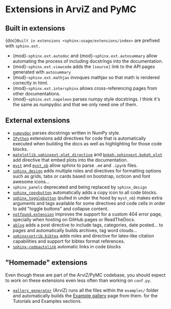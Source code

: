 # Extensions in ArviZ and PyMC
## Built in extensions
{doc}`Built in extensions <sphinx:usage/extensions/index>` are prefixed with `sphinx.ext.`
* {mod}`~sphinx.ext.autodoc` and {mod}`~sphinx.ext.autosummary`
  allow automating the process of including docstrings into the documentation.
* {mod}`~sphinx.ext.viewcode` adds the `[source]` link to the API pages generated with
  `autosummary`
* {mod}`~sphinx.ext.mathjax` invoques mathjax so that math is rendered correctly in html.
* {mod}`~sphinx.ext.intersphinx` allows cross-referencing pages from other documentations.
* {mod}`~sphinx.ext.napoleon` parses numpy style docstrings. I think it's the same as numpydoc and
  that we only need one of them.

## External extensions
* [`numpydoc`](https://numpydoc.readthedocs.io/en/latest/) parses docstrings written in NumPy style.
* [`IPython`](https://ipython.readthedocs.io/en/stable/sphinxext.html) extensions add
  directives for code that is automatically executed when
  building the docs as well as highlighting for those code blocks.
* [`matplotlib.sphinxext.plot_directive`](https://matplotlib.org/stable/api/sphinxext_plot_directive_api.html)
  and [`bokeh.sphinxext.bokeh_plot`](https://docs.bokeh.org/en/latest/docs/reference/sphinxext.html#module-bokeh.sphinxext.bokeh_plot)
  add directive that embed plots into the documentation.
* [`myst`](https://myst-parser.readthedocs.io/en/latest/) and
  [`myst_nb`](https://myst-parser.readthedocs.io/en/latest/)
  allow sphinx to parse `.md` and `.ipynb` files.
* [`sphinx_design`](https://sphinx-design.readthedocs.io/en/sbt-theme/) adds
  multiple roles and directives for formatting options such as grids,
  tabs or cards based on bootstrap, octicon and font awesome icons...
* `sphinx_panels` deprecated and being replaced by `sphinx_design`
* [`sphinx_copybutton`](https://sphinx-copybutton.readthedocs.io/en/latest/)
  automatically adds a copy icon to all code blocks.
* [`sphinx_togglebutton`](https://sphinx-togglebutton.readthedocs.io/en/latest/) (pulled in under the hood by `myst_nb`) makes extra
  arguments and tags available for some directives and code cells in order
  to add "toggle buttons" and collapse content.
* [`notfound.extension`](https://sphinx-notfound-page.readthedocs.io/en/latest/)
  improves the support for a custom 404 error page, specially when hosting on
  GitHub pages or ReadTheDocs.
* [`ablog`](https://ablog.readthedocs.io/en/latest/) adds a post directive to include
  tags, categories, date posted... to pages and automatically builds archives, tag word clouds...
* [`sphinxcontrib.bibtex`](https://sphinxcontrib-bibtex.readthedocs.io/en/latest/) adds
  roles and directive for latex-like citation capabilities and support for bibtex format references.
* [`sphinx-codeautolink`](https://sphinx-codeautolink.readthedocs.io/en/latest/index.html) automatic
  links in code blocks


## "Homemade" extensions
Even though these are part of the ArviZ/PyMC codebase, you should expect to work on
these extensions even less often than working on `conf.py`.
* [`gallery_generator`](https://github.com/arviz-devs/arviz/blob/main/doc/sphinxext/gallery_generator.py)
  (ArviZ) runs all the files within the `examples/` folder and automatically builds the
  [Example gallery](https://arviz-devs.github.io/arviz/examples/index.html) page from them.
  for the Tutorials and Examples sections.
